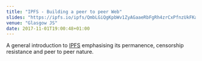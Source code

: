 ```yaml
---
title: "IPFS - Building a peer to peer Web"
slides: "https://ipfs.io/ipfs/QmbLGiQgKpbWv1ZyAGaaeRbFgRh4zrCxPfnzUkFKaHmBhM"
venue: "Glasgow JS"
date: 2017-11-01T19:00:48+01:00
---
```


A general introduction to [IPFS](https://ipfs.io) emphasising its permanence, censorship resistance and peer to peer nature.